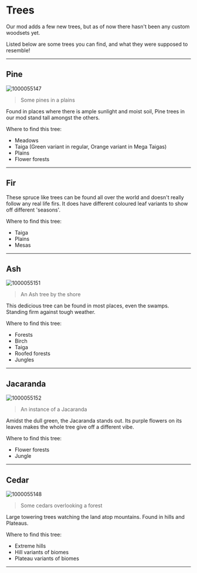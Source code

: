 # Trees

Our mod adds a few new trees, but as of 
now there hasn't been any custom woodsets yet.

Listed below are some trees you can find, and what they were supposed to resemble!

---

## Pine

![1000055147](https://github.com/1D10T1C-STUD10S/more-to-explore/assets/112738649/55c68e23-3aff-432d-96c7-00bb12c070c1)
> Some pines in a plains

Found in places where there is ample sunlight and moist soil, Pine trees in our mod stand tall amongst the others.

Where to find this tree:
- Meadows
- Taiga (Green variant in regular, Orange variant in Mega Taigas)
- Plains
- Flower forests

---

## Fir

These spruce like trees can be found all over the world and doesn't really follow any real life firs. It does have different coloured leaf variants to show off different 'seasons'.

Where to find this tree:
- Taiga
- Plains
- Mesas

---

## Ash

![1000055151](https://github.com/1D10T1C-STUD10S/more-to-explore/assets/112738649/dde061fd-f55b-4d09-9c5c-39c4c59415e9)
> An Ash tree by the shore

This dedicious tree can be found in most places, even the swamps. Standing firm against tough weather.

Where to find this tree:
- Forests
- Birch
- Taiga
- Roofed forests
- Jungles

---

## Jacaranda

![1000055152](https://github.com/1D10T1C-STUD10S/more-to-explore/assets/112738649/481da083-3320-47a5-8165-3a2894734b5b)
> An instance of a Jacaranda

Amidst the dull green, the Jacaranda stands out. Its purple flowers on its leaves makes the whole tree give off a different vibe.

Where to find this tree:
- Flower forests
- Jungle

---

## Cedar

![1000055148](https://github.com/1D10T1C-STUD10S/more-to-explore/assets/112738649/d6a081de-61dd-4e7b-9c07-7f9bb2b4cd64)
> Some cedars overlooking a forest

Large towering trees watching the land atop mountains. Found in hills and Plateaus.

Where to find this tree:
- Extreme hills
- Hill variants of biomes
- Plateau variants of biomes

---
